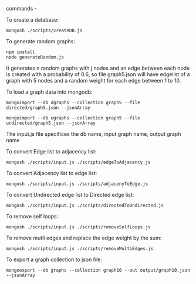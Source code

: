 commands - 

To create a database:
```
mongosh ./scripts/createDB.js
```

To generate random graphs:
```
npm install
node generateRandom.js
```
It generates n random graphs with j nodes and an edge between each node is created with a probability of 0.6, so file graph5.json will have edgelist of a graph with 5 nodes and a random weight for each edge between 1 to 10.

To load a graph data into mongodb:
```
mongoimport --db dgraphs --collection graph5 --file directed/graph5.json --jsonArray

mongoimport --db ugraphs --collection graph5 --file undirected/graph5.json --jsonArray
```

The input.js file specifices the db name, input graph name, output graph name

To convert Edge list to adjacency list:
```
mongosh ./scripts/input.js ./scripts/edgeToAdjacency.js
```

To convert Adjacency list to edge list:
```
mongosh ./scripts/input.js ./scripts/adjacenyToEdge.js
```


To convert Undirected edge list to Directed edge list:
```
mongosh ./scripts/input.js ./scripts/directedToUndirected.js
```

To remove self loops:
```
mongosh ./scripts/input.js ./scripts/removeSelfLoops.js
```



To remove mutli edges and replace the edge weight by the sum:
```
mongosh ./scripts/input.js ./scripts/removeMultiEdges.js
```

To export a graph collection to json file:

```
mongoexport --db graphs --collection graph10 --out output/graph10.json --jsonArray
```
